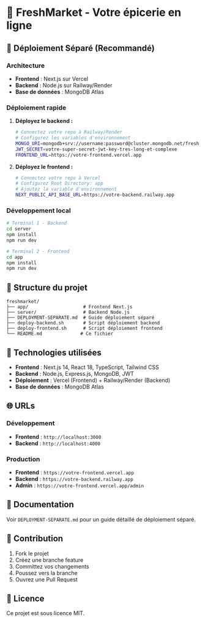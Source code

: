 # 🛒 FreshMarket - Votre épicerie en ligne

## 🚀 Déploiement Séparé (Recommandé)

### Architecture
- **Frontend** : Next.js sur Vercel
- **Backend** : Node.js sur Railway/Render
- **Base de données** : MongoDB Atlas

### Déploiement rapide

1. **Déployez le backend :**
   ```bash
   # Connectez votre repo à Railway/Render
   # Configurez les variables d'environnement
   MONGO_URI=mongodb+srv://username:password@cluster.mongodb.net/freshmarket
   JWT_SECRET=votre-super-secret-jwt-key-tres-long-et-complexe
   FRONTEND_URL=https://votre-frontend.vercel.app
   ```

2. **Déployez le frontend :**
   ```bash
   # Connectez votre repo à Vercel
   # Configurez Root Directory: app
   # Ajoutez la variable d'environnement
   NEXT_PUBLIC_API_BASE_URL=https://votre-backend.railway.app
   ```

### Développement local

```bash
# Terminal 1 - Backend
cd server
npm install
npm run dev

# Terminal 2 - Frontend
cd app
npm install
npm run dev
```

## 📁 Structure du projet

```
freshmarket/
├── app/                    # Frontend Next.js
├── server/                 # Backend Node.js
├── DEPLOYMENT-SEPARATE.md  # Guide déploiement séparé
├── deploy-backend.sh       # Script déploiement backend
├── deploy-frontend.sh      # Script déploiement frontend
└── README.md              # Ce fichier
```

## 🔧 Technologies utilisées

- **Frontend** : Next.js 14, React 18, TypeScript, Tailwind CSS
- **Backend** : Node.js, Express.js, MongoDB, JWT
- **Déploiement** : Vercel (Frontend) + Railway/Render (Backend)
- **Base de données** : MongoDB Atlas

## 🌐 URLs

### Développement
- **Frontend** : `http://localhost:3000`
- **Backend** : `http://localhost:4000`

### Production
- **Frontend** : `https://votre-frontend.vercel.app`
- **Backend** : `https://votre-backend.railway.app`
- **Admin** : `https://votre-frontend.vercel.app/admin`

## 📖 Documentation

Voir `DEPLOYMENT-SEPARATE.md` pour un guide détaillé de déploiement séparé.

## 🤝 Contribution

1. Fork le projet
2. Créez une branche feature
3. Committez vos changements
4. Poussez vers la branche
5. Ouvrez une Pull Request

## 📄 Licence

Ce projet est sous licence MIT.
